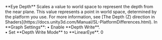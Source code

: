 <tr>
<td>**Eye Depth**</td>
<td>Scales a value to world space to represent the depth from the near plane. This value represents a point in world space, determined by the platform you use. For more information, see [The Depth (Z) direction in Shaders](https://docs.unity3d.com/Manual/SL-PlatformDifferences.html).</td>
<td>In **Graph Settings**:
&#8226; Enable **Depth Write**.<br/>&#8226; Set **Depth Write Mode** to **LinearEye**.</td>
<td>0</td>
</tr>

